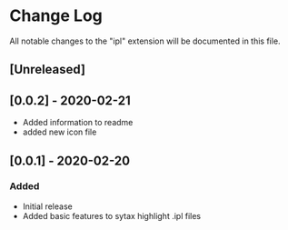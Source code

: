 # Change Log

All notable changes to the "ipl" extension will be documented in this file.

## [Unreleased]

## [0.0.2] - 2020-02-21
- Added information to readme
- added new icon file

## [0.0.1] - 2020-02-20
### Added
- Initial release
- Added basic features to sytax highlight .ipl files